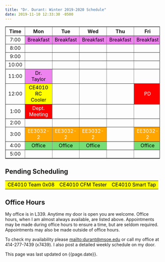 ```yaml
---
title: "Dr. Durant: Winter 2019-2020 Schedule"
date: 2019-11-10 12:33:30 -0500
---
```


<style type="text/css">
td		{	text-align: center;				}
td.oh		{	background-color: #77DD77;	color: black;	}
td.am		{	background-color: red;		color: white;	}
td.ce4010	{	background-color: yellow;	color: black;	}
td.ee3032       {       background-color: orange;       color: white;   }
td.lunch	{	background-color: violet;	color: black;	}
</style>

<div align="center">
<table border>
<tr><th>Time</th>	<th>Mon</th>				<th>Tue</th>				<th>Wed</th>				<th>Thu</th>				<th>Fri</th>					</tr>
<tr><td>7:00</td>	<td class="lunch">Breakfast</td>	<td class="lunch">Breakfast</td>	<td class="lunch">Breakfast</td>	<td class="lunch">Breakfast</td>	<td class="lunch">Breakfast</td>		</tr>
<tr><td>8:00</td>	<td>&nbsp;</td>				<td>&nbsp;</td>				<td>&nbsp;</td>				<td>&nbsp;</td>				<td>&nbsp;</td>					</tr>
<tr><td>9:00</td>	<td>&nbsp;</td>				<td>&nbsp;</td>				<td>&nbsp;</td>				<td>&nbsp;</td>				<td>&nbsp;</td>					</tr>
<tr><td>10:00</td>	<td>&nbsp;</td>				<td>&nbsp;</td>				<td>&nbsp;</td>				<td>&nbsp;</td>				<td>&nbsp;</td>					</tr>
<tr><td>11:00</td>	<td class="lunch">Dr. Taylor</td>	<td>&nbsp;</td>				<td>&nbsp;</td>				<td>&nbsp;</td>				<td>&nbsp;</td>					</tr>
<tr><td>12:00</td>	<td class="ce4010">CE4010 RC Cooler</td><td>&nbsp;</td>				<td>&nbsp;</td>				<td>&nbsp;</td>				<td class="am">PD</td>				</tr>
<tr><td>1:00</td>	<td class="am">Dept. Meeting</td>	<td>&nbsp;</td>				<td>&nbsp;</td>				<td>&nbsp;</td>				<td>&nbsp;</td>					</tr>
<tr><td>2:00</td>	<td>&nbsp;</td>				<td>&nbsp;</td>				<td>&nbsp;</td>				<td>&nbsp;</td>				<td>&nbsp;</td>					</tr>
<tr><td>3:00</td>	<td class="ee3032">EE3032-2</td>	<td class="ee3032">EE3032-2</td>	<td class="ee3032">EE3032-2</td>	<td>&nbsp;</td>				<td class="ee3032">EE3032-2</td>		</tr>
<tr><td>4:00</td>	<td class="oh">Office</td>		<td class="oh">Office</td>		<td class="oh">Office</td>		<td>&nbsp;</td>				<td class="oh">Office</td>			</tr>
<tr><td>5:00</td>	<td>&nbsp;</td>				<td>&nbsp;</td>				<td>&nbsp;</td>				<td>&nbsp;</td>				<td>&nbsp;</td>					</tr>
</table>
</div>

## Pending Scheduling
<table><tr>
<td class="ce4010">CE4010 Team 0x08</td>
<td class="ce4010">CE4010 CFM Tester</td>
<td class="ce4010">CE4010 Smart Tap</td>
</tr></table>

## Office Hours

My office is in L339.
Anytime my door is open you are welcome.
Office hours, when I am almost always available, are listed above.
Appointments may be made during	office hours to	ensure a time, but are seldom required.
Appointments may also be made outside of office hours.

To check my availability please <mailto:durant@msoe.edu> or call my office at 414-277-7439 (x7439).
I also post a detailed weekly schedule on my door.

This page was last updated on {{page.date}}.
